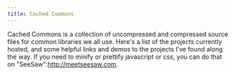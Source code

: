```yaml
---
title: Cached Commons
---
```


Cached Commons is a collection of uncompressed and compressed source files for common libraries we all use.  Here's a list of the projects currently hosted, and some helpful links and demos to the projects I've found along the way.  If you need to minify or prettify javascript or css, you can do that on "SeeSaw":http://meetseesaw.com.
